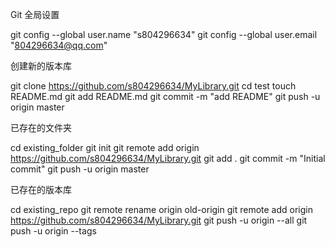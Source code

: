 Git 全局设置

git config --global user.name "s804296634"
git config --global user.email "804296634@qq.com"

创建新的版本库

git clone https://github.com/s804296634/MyLibrary.git
cd test
touch README.md
git add README.md
git commit -m "add README"
git push -u origin master


已存在的文件夹

cd existing_folder
git init
git remote add origin https://github.com/s804296634/MyLibrary.git
git add .
git commit -m "Initial commit"
git push -u origin master

已存在的版本库

cd existing_repo
git remote rename origin old-origin
git remote add origin https://github.com/s804296634/MyLibrary.git
git push -u origin --all
git push -u origin --tags
